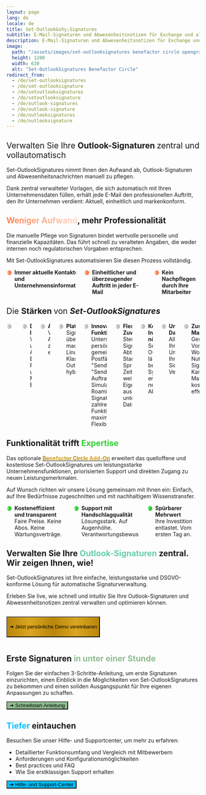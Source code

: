 ```yaml
---
layout: page
lang: de
locale: de
title: Set-Outlook&shy;Signatures
subtitle: E-Mail-Signaturen und Abwesenheitsnotizen für Exchange und alle Varianten von Outlook.<br>Voller Funktionsumfang, kosteneffizient, unübertroffener Datenschutz.
description: E-Mail-Signaturen und Abwesenheitsnotizen für Exchange und alle Varianten von Outlook. Voller Funktionsumfang, kosteneffizient, unübertroffener Datenschutz.
image:
  path: "/assets/images/set-outlooksignatures benefactor circle opengraph1200x630.png"
  height: 1200
  width: 630
  alt: "Set-OutlookSignatures Benefactor Circle"
redirect_from:
  - /de/set-outlooksignatures
  - /de/set-outlooksignature
  - /de/setoutlooksignatures
  - /de/setoutlooksignature
  - /de/outlook-signatures
  - /de/outlook-signature
  - /de/outlooksignatures
  - /de/outlooksignature
---
```



<h2>
  <span style="font-weight: normal;">Verwalten Sie Ihre </span>
  <span style="font-weight: bold;">Outlook-Signaturen</span>
  <span style="font-weight: normal;"> zentral und vollautomatisch</span>
</h2>
<p>Set-OutlookSignatures nimmt Ihnen den Aufwand ab, Outlook-Signaturen und Abwesenheitsnachrichten manuell zu pflegen.</p>
<p>Dank zentral verwalteter Vorlagen, die sich automatisch mit Ihren Unternehmensdaten füllen, erhält jede E-Mail den professionellen Auftritt, den Ihr Unternehmen verdient: Aktuell, einheitlich und markenkonform.</p>


<h2><span style="font-weight: bold; background-image: linear-gradient(to right, #FF7F50 0%, #FF7F5050 100%); background-clip: text; color: transparent;">Weniger Aufwand</span>, mehr Professionalität</h2>
<p>Die manuelle Pflege von Signaturen bindet wertvolle personelle und finanzielle Kapazitäten. Das führt schnell zu veralteten Angaben, die weder internen noch regulatorischen Vorgaben entsprechen.</p>

<p>Mit Set-OutlookSignatures automatisieren Sie diesen Prozess vollständig.</p>

<div class="columns is-multiline">
  <div class="column is-one-third-desktop is-half-tablet is-full-mobile">
    <div class="cell" style="display: flex; align-items: flex-start; gap: 0.5em;">
      <span style="font-weight: bold; background-image: linear-gradient(to right, #FF7F5000, coral, coral); background-clip: text; color: transparent;">⚫</span>
      <div style="hyphens: manual;">
        <b>Immer aktuelle Kontaktdaten und Unternehmensinformationen</b>
      </div>
    </div>
  </div>

  <div class="column is-one-third-desktop is-half-tablet is-full-mobile">
    <div class="cell" style="display: flex; align-items: flex-start; gap: 0.5em;">
      <span style="font-weight: bold; background-image: linear-gradient(to right, #FF7F5000, coral, coral); background-clip: text; color: transparent;">⚫</span>
      <div style="hyphens: manual;">
        <b>Einheitlicher und überzeugender Auftritt in jeder E-Mail</b>
      </div>
    </div>
  </div>

  <div class="column is-one-third-desktop is-half-tablet is-full-mobile">
    <div class="cell" style="display: flex; align-items: flex-start; gap: 0.5em;">
      <span style="font-weight: bold; background-image: linear-gradient(to right, #FF7F5000, coral, coral); background-clip: text; color: transparent;">⚫</span>
      <div style="hyphens: manual;">
        <b>Kein Nachpflegen durch Ihre Mitarbeiter</b>
      </div>
    </div>
  </div>
</div>


<h2>
  <span style="font-weight: normal;">Die </span>
  <span style="font-weight: bold;">Stärken</span>
  <span style="font-weight: normal;"> von </span>
  <span style="font-weight: bold; font-style: italic;">Set-OutlookSignatures</span>
</h2>
<div class="columns is-multiline">
  <div class="column is-one-third-desktop is-half-tablet is-full-mobile">
    <div class="cell" style="display: flex; align-items: flex-start; gap: 0.5em;">
      <span style="font-weight: bold; background-image: linear-gradient(to right, #A9A9A900, silver, silver); background-clip: text; color: transparent;">⚫</span>
      <div style="hyphens: manual;">
        <b>Einfach für alle</b><br>
        Intuitiv für IT und Marketing, unsichtbar für Ihre Mitarbeiter.
      </div>
    </div>
  </div>

  <div class="column is-one-third-desktop is-half-tablet is-full-mobile">
    <div class="cell" style="display: flex; align-items: flex-start; gap: 0.5em;">
      <span style="font-weight: bold; background-image: linear-gradient(to right, #A9A9A900, silver, silver); background-clip: text; color: transparent;">⚫</span>
      <div style="hyphens: manual;">
        <b>Dynamische Inhalte</b><br>
        Vordefinierte und eigene Attribute auf Benutzer-, Postfach- und Manager-Ebene.
      </div>
    </div>
  </div>

  <div class="column is-one-third-desktop is-half-tablet is-full-mobile">
    <div class="cell" style="display: flex; align-items: flex-start; gap: 0.5em;">
      <span style="font-weight: bold; background-image: linear-gradient(to right, #A9A9A900, silver, silver); background-clip: text; color: transparent;">⚫</span>
      <div style="hyphens: manual;">
        <b>Abwesenheitsnotizen</b><br>
        Verwalten Sie Abwesenheitsmeldungen zentral, für interne und externe Empfänger.
      </div>
    </div>
  </div>

  <div class="column is-one-third-desktop is-half-tablet is-full-mobile">
    <div class="cell" style="display: flex; align-items: flex-start; gap: 0.5em;">
      <span style="font-weight: bold; background-image: linear-gradient(to right, #A9A9A900, silver, silver); background-clip: text; color: transparent;">⚫</span>
      <div style="hyphens: manual;">
        <b>Plattformübergreifend</b><br>
        Signaturen immer und überall: Windows, macOS, Android, iOS, Linux, Web. Klassisches und neues Outlook. On-prem, hybrid und cloud-only.
      </div>
    </div>
  </div>

  <div class="column is-one-third-desktop is-half-tablet is-full-mobile">
    <div class="cell" style="display: flex; align-items: flex-start; gap: 0.5em;">
      <span style="font-weight: bold; background-image: linear-gradient(to right, #A9A9A900, silver, silver); background-clip: text; color: transparent;">⚫</span>
      <div style="hyphens: manual;">
        <b>Innovative Funktionen</b><br>
        Unterstützt persönliche und gemeinsame Postfächer, "Senden Als", "Senden im Auftrag von", Simulationsmodus, Roaming Signatures, sowie zahlreiche weitere Funktionen für maximale Flexibilität.
      </div>
    </div>
  </div>

  <div class="column is-one-third-desktop is-half-tablet is-full-mobile">
    <div class="cell" style="display: flex; align-items: flex-start; gap: 0.5em;">
      <span style="font-weight: bold; background-image: linear-gradient(to right, #A9A9A900, silver, silver); background-clip: text; color: transparent;">⚫</span>
      <div style="hyphens: manual;">
        <b>Flexible Zuweisung</b><br>
        Steuern Sie Signaturen nach Abteilung, Standort, Sprache, Rolle, Zeit und vielen weiteren Eigenschaften aus unterschiedlichen Datenquellen.
      </div>
    </div>
  </div>

  <div class="column is-one-third-desktop is-half-tablet is-full-mobile">
    <div class="cell" style="display: flex; align-items: flex-start; gap: 0.5em;">
      <span style="font-weight: bold; background-image: linear-gradient(to right, #A9A9A900, silver, silver); background-clip: text; color: transparent;">⚫</span>
      <div style="hyphens: manual;">
        <b>Keine neue Infrastruktur nötig</b><br>
        Set-OutlookSignatures läuft auf Ihren bestehenden Systemen und erzeugt keine neuen Abhängigkeiten.
      </div>
    </div>
  </div>

  <div class="column is-one-third-desktop is-half-tablet is-full-mobile">
    <div class="cell" style="display: flex; align-items: flex-start; gap: 0.5em;">
      <span style="font-weight: bold; background-image: linear-gradient(to right, #A9A9A900, silver, silver); background-clip: text; color: transparent;">⚫</span>
      <div style="hyphens: manual;">
        <b>Unübertroffener Datenschutz</b><br>
        Alle Daten bleiben in Ihrer vertrauten Umgebung, innerhalb Ihrer bestehenden Sicherheits- und Verwaltungsstrukturen.
      </div>
    </div>
  </div>

  <div class="column is-one-third-desktop is-half-tablet is-full-mobile">
    <div class="cell" style="display: flex; align-items: flex-start; gap: 0.5em;">
      <span style="font-weight: bold; background-image: linear-gradient(to right, #A9A9A900, silver, silver); background-clip: text; color: transparent;">⚫</span>
      <div style="hyphens: manual;">
        <b>Zusätzlicher Marketingkanal</b><br>
        Gestalten Sie Vorlagen frei in Word oder HTML. Nutzen Sie Signaturen für Kampagnen und Markenbotschaften, kostenlos und effektiv.
      </div>
    </div>
  </div>

</div>


<h2>Funktionalität trifft <span style="color: limegreen;">Expertise</span></h2>
<p>Das optionale <a href="/benefactorcircle"><span style="font-weight: bold; background-image: linear-gradient(to right, darkgoldenrod, goldenrod, darkgoldenrod, goldenrod, darkgoldenrod); background-clip: text; color: transparent;">Benefactor Circle Add-On</span></a> erweitert das quelloffene und kostenlose Set-OutlookSignatures um leistungsstarke Unternehmensfunktionen, priorisierten Support und direkten Zugang zu neuen Leistungsmerkmalen.<p>

<p>Auf Wunsch richten wir unsere Lösung gemeinsam mit Ihnen ein: Einfach, auf Ihre Bedürfnisse zugeschnitten und mit nachhaltigem Wissenstransfer.<p>

<div class="columns is-multiline">
  <div class="column is-one-third-desktop is-half-tablet is-full-mobile">
    <div class="cell" style="display: flex; align-items: flex-start; gap: 0.5em;">
      <span style="font-weight: bold; background-image: linear-gradient(to right, #32CD3200, limegreen, limegreen); background-clip: text; color: transparent;">⚫</span>
      <div style="hyphens: manual;">
        <b>Kosteneffizient und transparent</b><br>
        Faire Preise. Keine Abos. Keine Wartungsverträge.
      </div>
    </div>
  </div>

  <div class="column is-one-third-desktop is-half-tablet is-full-mobile">
    <div class="cell" style="display: flex; align-items: flex-start; gap: 0.5em;">
      <span style="font-weight: bold; background-image: linear-gradient(to right, #32CD3200, limegreen, limegreen); background-clip: text; color: transparent;">⚫</span>
      <div style="hyphens: manual;">
        <b>Support mit Handschlagqualität</b><br>
        Lösungsstark. Auf Augenhöhe. Verantwortungsbewusst.
      </div>
    </div>
  </div>

  <div class="column is-one-third-desktop is-half-tablet is-full-mobile">
    <div class="cell" style="display: flex; align-items: flex-start; gap: 0.5em;">
      <span style="font-weight: bold; background-image: linear-gradient(to right, #32CD3200, limegreen, limegreen); background-clip: text; color: transparent;">⚫</span>
      <div style="hyphens: manual;">
        <b>Spürbarer Mehrwert</b><br>
        Ihre Investition entlastet. Vom ersten Tag an.
      </div>
    </div>
  </div>

</div>


<h2>Verwalten Sie Ihre <span style="color: MediumAquamarine;">Outlook-Signaturen</span> zentral. Wir zeigen Ihnen, wie!</h2>
<p>Set-OutlookSignatures ist Ihre einfache, leistungsstarke und DSGVO-konforme Lösung für automatische Signaturverwaltung.<p>

<p>Erleben Sie live, wie schnell und intuitiv Sie Ihre Outlook-Signaturen und Abwesenheitsnotizen zentral verwalten und optimieren können.<p>
<div class="columns is-multiline">
  <div class="column is-one-third-desktop is-half-tablet is-full-mobile">
    <div class="cell" style="display: flex; align-items: flex-start; gap: 0.5em;">
      <p><a href="/de/benefactorcircle/#demo"><button class="button is-link is-normal is-hover has-text-black has-text-weight-bold" style="height: 4em; background-image: linear-gradient(to right, darkgoldenrod, goldenrod, darkgoldenrod, goldenrod, darkgoldenrod);">➔ Jetzt persönliche Demo vereinbaren</button></a></p>
    </div>
  </div>

  <div class="column is-two-thirds-desktop is-half-tablet is-full-mobile">
    <div class="cell" style="display: flex; align-items: flex-start; gap: 0.5em;">
      <div class="scrolling-banner">
        <div class="scrolling-track">
        </div>
      </div>
    </div>
  </div>
</div>


<h2>Erste Signaturen <span style="color: DarkSeaGreen ;">in unter einer Stunde</span></h2>
<p>Folgen Sie der einfachen 3-Schritte-Anleitung, um erste Signaturen einzurichten, einen Einblick in die Möglichkeiten von Set-OutlookSignatures zu bekommen und einen soliden Ausgangspunkt für Ihre eigenen Anpassungen zu schaffen.<p>

<a href="/quickstart"><button class="button is-link is-normal is-hover has-text-black has-text-weight-bold" style="background-color: DarkSeaGreen">➔ Schnellstart-Anleitung</button></a>


<h2><span style="color: DeepSkyBlue;">Tiefer</span> eintauchen</h2>
<p>Besuchen Sie unser Hilfe- und Supportcenter, um mehr zu erfahren:<p>
<ul>
  <li>Detaillierter Funktionsumfang und Vergleich mit Mitbewerbern</li>
  <li>Anforderungen und Konfigurationsmöglichkeiten</li>
  <li>Best practices und FAQ</li>
  <li>Wie Sie erstklassigen Support erhalten</li>
</ul>

<a href="/help"><button class="button is-link is-normal is-hover has-text-black has-text-weight-bold" style="background-color: DeepSkyBlue">➔ Hilfe- und Support-Center</button></a>


<style>
  .scrolling-banner {
    overflow: hidden;
    pointer-events: none;
    display: flex;
    align-items: center;
    width: 100%;
  }

  .scrolling-banner .scrolling-track {
    display: flex;
    align-items: flex-start;
    white-space: nowrap;
    gap: 1.5em;
    will-change: transform;
    /* min-width: 100%; */
    box-sizing: border-box;
    transform-style: preserve-3d;
  }

  .scrolling-banner .scrolling-track img {
    max-height: 4em;
    max-width: 90%; /* Consider if this max-width is always desired or if a fixed width for consistency is better */
    height: auto;
    width: auto;
    object-fit: contain;
    display: block;
    flex-shrink: 0;
    flex-grow: 0;
    flex-basis: auto;
    opacity: 1;
  }
</style>


<script>
  document.addEventListener('DOMContentLoaded', () => {
      const scrollingBanner = document.querySelector('.scrolling-banner'); // Good to keep this reference
      const track = scrollingBanner?.querySelector('.scrolling-track');

      if (!scrollingBanner || !track) {
          console.warn('Scrolling banner or track element not found. Please ensure the HTML structure is correct.');
          return;
      }

      const animationSpeedPixelsPerSecond = 50; // pixels per second
      let position = 0;
      let lastTimestamp = null;
      let originalSetWidth = 0; // Width of ONE complete set of original images
      let imageGap = 0; // To store the computed CSS gap

      // Number of cloned sets to append. 2 is usually a good minimum for seamlessness.
      const NUM_CLONE_SETS = 2; 

      // Function to calculate the width of a single set of original images
      function calculateOriginalSetWidth() {
          // Get the computed gap from the track's CSS
          const trackStyle = getComputedStyle(track);
          imageGap = parseFloat(trackStyle.gap) || 0; // fallback to 0 if not found

          let calculatedWidth = 0;
          // Iterate only over the *actual* original image elements that were first appended
          // This is crucial to get the width of ONE set.
          // We'll assume the first 'originalImages.length' children of the track are the originals.
          // This makes the cloning reliable.
          for (let i = 0; i < originalImages.length; i++) {
              const img = originalImages[i]; // Use the actual image elements
              calculatedWidth += img.offsetWidth;
              if (i < originalImages.length - 1) {
                  calculatedWidth += imageGap;
              }
          }
          originalSetWidth = calculatedWidth;

          // Fallback/Warning: If width is 0 after calculation
          if (originalSetWidth === 0) {
              console.warn('originalSetWidth calculated as 0. Images might not have rendered correctly or are missing dimensions.');
          }
      }

      // This function will be called initially to populate the track
      function populateTrackAndCalculateWidths(loadedImages) {
          if (loadedImages.length === 0) {
              console.warn('No images to display after loading and filtering.');
              return;
          }

          // Clear existing content (important for re-initialization, or initial setup)
          track.innerHTML = ''; 

          // 1. Append the actual original image elements to the DOM
          loadedImages.forEach(img => track.appendChild(img));
          
          // Store these specific image elements which form the 'original set'
          // This is critical for calculateOriginalSetWidth to reference them.
          originalImages = [...loadedImages]; 

          // 2. IMPORTANT: Force a reflow/recalculation by the browser.
          //    This ensures images have their correct computed offsetWidths after being added to DOM.
          //    A simple way is to access an offset property.
          track.offsetWidth; // Trigger reflow

          // 3. Calculate the width of the original set *after* they are rendered
          calculateOriginalSetWidth();

          // 4. Append clones for seamless scrolling
          for (let i = 0; i < NUM_CLONE_SETS; i++) {
              originalImages.forEach(img => {
                  track.appendChild(img.cloneNode(true));
              });
          }
      }

      // Debounce the resize handler to prevent excessive recalculations
      // On resize, we only need to recalculate the originalSetWidth if images are responsive
      // and potentially adjust the current position if the total width changes dramatically.
      const debouncedRecalculateOnResize = debounce(() => {
          // If image sizes are truly fluid and change significantly on resize,
          // you might need to re-run populateTrackAndCalculateWidths or a simpler
          // recalculation of originalSetWidth.
          // For now, assuming fixed max-height, originalSetWidth should remain stable
          // unless image sources themselves change.
          // However, if the `gap` changes via responsive CSS, this needs to re-evaluate.
          // It's safer to recalculate.
          calculateOriginalSetWidth();
          // You might need to adjust 'position' here if originalSetWidth changed
          // e.g., position = (position / oldWidth) * newWidth;
      }, 200);

      window.addEventListener('resize', debouncedRecalculateOnResize, { passive: true });


      let originalImages = []; // Stores the *actual* original image elements after loading

      fetch('https://set-outlooksignatures.com/client-images.txt')
          .then(response => {
              if (!response.ok) throw new Error(`HTTP error! status: ${response.status}`);
              return response.text();
          })
          .then(text => {
              const urls = text.split('\n').map(line => line.trim()).filter(Boolean);

              if (urls.length === 0) {
                  console.warn('No image URLs found. Banner will not display images.');
                  return;
              }

              // Create Image objects
              const imagePromises = urls.map(url => {
                  return new Promise(resolve => {
                      const img = new Image();
                      img.src = url;
                      img.alt = url.split('/').pop()?.split('.')[0] || 'Image';
                      // Important: Set CSS properties *before* loading if you want accurate initial dimensions
                      // For `max-height`, it's usually applied via CSS, but if you dynamically set it, do it here.
                      // img.style.maxHeight = '4em'; // Example if setting inline
                      // img.style.height = 'auto'; // Example if setting inline

                      img.onload = () => resolve(img);
                      img.onerror = (e) => {
                          console.warn(`Failed to load image: ${img.src}. Skipping.`, e);
                          resolve(null); // Resolve with null for failed images
                      };
                  });
              });

              Promise.allSettled(imagePromises).then(results => {
                  // Filter out successfully loaded images
                  const loadedImages = results
                      .filter(result => result.status === 'fulfilled' && result.value !== null)
                      .map(result => result.value);

                  // Shuffle the loaded images
                  for (let i = loadedImages.length - 1; i > 0; i--) {
                      const j = Math.floor(Math.random() * (i + 1));
                      [loadedImages[i], loadedImages[j]] = [loadedImages[j], loadedImages[i]];
                  }

                  populateTrackAndCalculateWidths(loadedImages);

                  if (originalSetWidth === 0) {
                      console.warn('Animation cannot start: originalSetWidth is 0.');
                      return;
                  }

                  requestAnimationFrame(animate);
              });
          })
          .catch(error => {
              console.error('Failed to fetch or process image URLs:', error);
          });

      function animate(timestamp) {
          if (!lastTimestamp) lastTimestamp = timestamp;
          const deltaTime = Math.min((timestamp - lastTimestamp) / 1000, 1 / 30); // Cap delta to prevent huge jumps
          lastTimestamp = timestamp;

          if (originalSetWidth === 0) { // Safety check in case width becomes 0 mid-animation (e.g., images disappear)
              requestAnimationFrame(animate);
              return;
          }

          position -= animationSpeedPixelsPerSecond * deltaTime;

          // Loop condition: when the entire original set has scrolled off-screen
          if (position <= -originalSetWidth) {
              position += originalSetWidth;
          }

          track.style.transform = `translate3d(${position}px, 0, 0)`; // Use translate3d for better performance

          requestAnimationFrame(animate);
      }

      // Basic debounce function
      function debounce(func, delay) {
          let timeout;
          return function(...args) {
              const context = this;
              clearTimeout(timeout);
              timeout = setTimeout(() => func.apply(context, args), delay);
          };
      }
  });
</script>